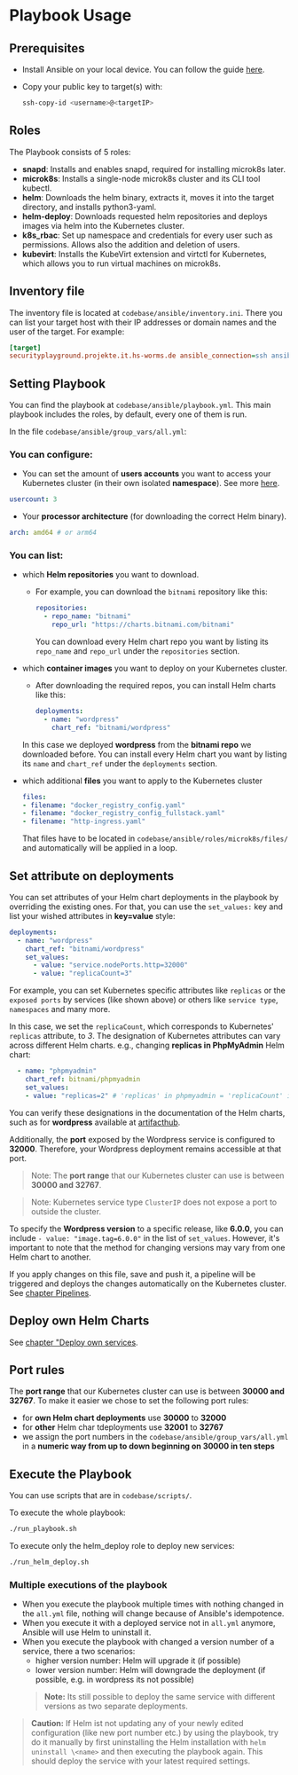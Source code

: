 # Playbook Usage

## Prerequisites

- Install Ansible on your local device. You can follow the guide [here](../README.md).
- Copy your public key to target(s) with:

  ```bash 
  ssh-copy-id <username>@<targetIP>
  ```

## Roles

The Playbook consists of 5 roles:
- **snapd**: Installs and enables snapd, required for installing microk8s later.
- **microk8s**: Installs a single-node microk8s cluster and its CLI tool kubectl.
- **helm**: Downloads the helm binary, extracts it, moves it into the target directory, and installs python3-yaml.
- **helm-deploy**: Downloads requested helm repositories and deploys images via helm into the Kubernetes cluster.
- **k8s_rbac**: Set up namespace and credentials for every user such as permissions. Allows also the addition and deletion of users.
- **kubevirt**: Installs the KubeVirt extension and virtctl for Kubernetes, which allows you to run virtual machines on microk8s.

## Inventory file

The inventory file is located at `codebase/ansible/inventory.ini`. There you can list your target host with their IP addresses or domain names and the user of the target.
For example:

```ini
[target]
securityplayground.projekte.it.hs-worms.de ansible_connection=ssh ansible_ssh_user=securityplayground
```

## Setting Playbook

You can find the playbook at `codebase/ansible/playbook.yml`. This main playbook includes the roles, by default, every one of them is run.

In the file `codebase/ansible/group_vars/all.yml`:

### You can configure:

  - You can set the amount of **users accounts** you want to access your Kubernetes cluster (in their own isolated **namespace**). See more [here](./kubernetes-add-users.md).

  ```yaml
  usercount: 3
  ```

  - Your **processor architecture** (for downloading the correct Helm binary).

  ```yaml
  arch: amd64 # or arm64
  ```

### You can list:

  - which **Helm repositories** you want to download.

    - For example, you can download the `bitnami` repository like this:

      ```yaml
      repositories:
        - repo_name: "bitnami"
          repo_url: "https://charts.bitnami.com/bitnami"
      ```
      You can download every Helm chart repo you want by listing its `repo_name` and `repo_url` under the `repositories` section. 

  - which **container images** you want to deploy on your Kubernetes cluster.
    - After downloading the required repos, you can install Helm charts like this:

      ```yaml
      deployments:
        - name: "wordpress"
          chart_ref: "bitnami/wordpress"
      ```

    In this case we deployed **wordpress** from the **bitnami repo** we downloaded before. You can install every Helm chart you want by listing its `name` and `chart_ref` under the `deployments` section.

  - which additional **files** you want to apply to the Kubernetes cluster

    ```yaml
    files:
    - filename: "docker_registry_config.yaml"
    - filename: "docker_registry_config_fullstack.yaml"
    - filename: "http-ingress.yaml"
    ```

    That files have to be located in `codebase/ansible/roles/microk8s/files/` and automatically will be applied in a loop.
   

## Set attribute on deployments

You can set attributes of your Helm chart deployments in the playbook by overriding the existing ones.
For that, you can use the `set_values:` key and list your wished attributes in **key=value** style:

```yaml
deployments:
  - name: "wordpress"
    chart_ref: "bitnami/wordpress"
    set_values:
      - value: "service.nodePorts.http=32000"
      - value: "replicaCount=3"
```

For example, you can set Kubernetes specific attributes like `replicas` or the `exposed ports` by services (like shown above) or others like `service type`, `namespaces` and many more.

In this case, we set the `replicaCount`, which corresponds to Kubernetes' `replicas` attribute, to *3*. The designation of Kubernetes attributes can vary across different Helm charts.
e.g., changing **replicas in PhpMyAdmin** Helm chart:

```yaml
  - name: "phpmyadmin"
    chart_ref: bitnami/phpmyadmin
    set_values:
    - value: "replicas=2" # 'replicas' in phpmyadmin = 'replicaCount' in wordpress
```

You can verify these designations in the documentation of the Helm charts, such as for **wordpress** available at [artifacthub](https://artifacthub.io/packages/helm/bitnami/wordpress).

Additionally, the **port** exposed by the Wordpress service is configured to **32000**. Therefore, your Wordpress deployment remains accessible at that port.

> Note: The **port range** that our Kubernetes cluster can use is between **30000 and 32767**.

> Note: Kubernetes service type `ClusterIP` does not expose a port to outside the cluster.

To specify the **Wordpress version** to a specific release, like **6.0.0**, you can include `- value: "image.tag=6.0.0"` in the list of `set_values`. However, it's important to note that the method for changing versions may vary from one Helm chart to another.

If you apply changes on this file, save and push it, a pipeline will be triggered and deploys the changes automatically on the Kubernetes cluster. See [chapter Pipelines](./pipelines.md).

## Deploy own Helm Charts

See [chapter "Deploy own services](./deploy-own-services.md).

## Port rules

The **port range** that our Kubernetes cluster can use is between **30000 and 32767**.
To make it easier we chose to set the following port rules:
- for **own Helm chart deployments** use **30000** to **32000**
- for **other** Helm char tdeployments use **32001** to **32767**
- we assign the port numbers in the `codebase/ansible/group_vars/all.yml` in a **numeric way from up to down beginning on 30000 in ten steps**


## Execute the Playbook

You can use scripts that are in `codebase/scripts/`.

To execute the whole playbook:

```bash
./run_playbook.sh
```

To execute only the helm_deploy role to deploy new services:

```bash
./run_helm_deploy.sh
```

### Multiple executions of the playbook

- When you execute the playbook multiple times with nothing changed in the `all.yml` file, nothing will change because of Ansible's idempotence.
- When you execute it with a deployed service not in `all.yml` anymore, Ansible will use Helm to uninstall it.
- When you execute the playbook with changed a version number of a service, there a two scenarios:
  - higher version number: Helm will upgrade it (if possible)
  - lower version number: Helm will downgrade the deployment (if possible, e.g. in wordpress its not possible)
  > **Note:** Its still possible to deploy the same service with different versions as two separate deployments.

> **Caution:** If Helm ist not updating any of your newly edited configuration (like new port number etc.) by using the playbook, try do it manually by first uninstalling the Helm installation with `helm uninstall \<name>` and then executing the playbook again. This should deploy the service with your latest required settings.